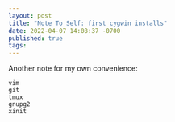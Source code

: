 ```yaml
---
layout: post
title: "Note To Self: first cygwin installs"
date: 2022-04-07 14:08:37 -0700
published: true
tags:
---
```

Another note for my own convenience:

    vim
    git
    tmux
    gnupg2
    xinit

